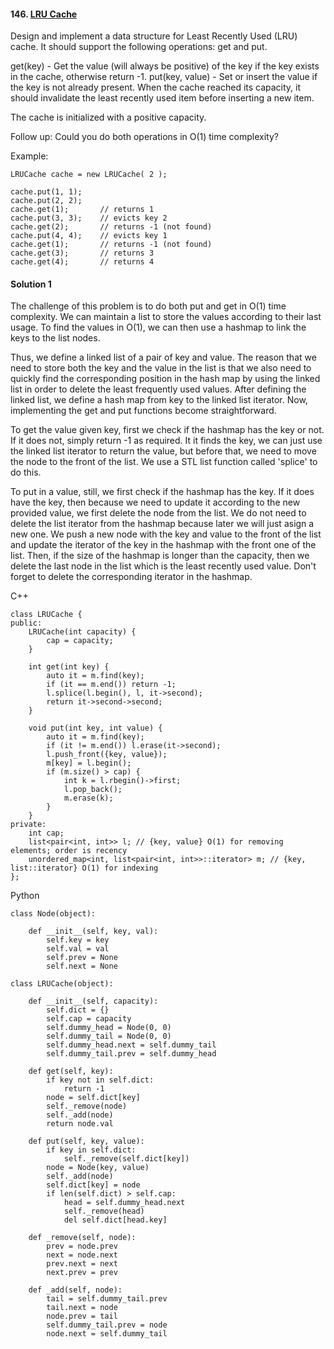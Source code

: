#### 146\. [LRU Cache](https://leetcode.com/problems/lru-cache)

Design and implement a data structure for Least Recently Used (LRU) cache. It should support the following operations: get and put.

get(key) - Get the value (will always be positive) of the key if the key exists in the cache, otherwise return -1.
put(key, value) - Set or insert the value if the key is not already present. When the cache reached its capacity, it should invalidate the least recently used item before inserting a new item.

The cache is initialized with a positive capacity.

Follow up:
Could you do both operations in O(1) time complexity?

Example:
```
LRUCache cache = new LRUCache( 2 );

cache.put(1, 1);
cache.put(2, 2);
cache.get(1);       // returns 1
cache.put(3, 3);    // evicts key 2
cache.get(2);       // returns -1 (not found)
cache.put(4, 4);    // evicts key 1
cache.get(1);       // returns -1 (not found)
cache.get(3);       // returns 3
cache.get(4);       // returns 4
```

#### Solution 1

The challenge of this problem is to do both put and get in O(1) time complexity.
We can maintain a list to store the values according to their last usage. 
To find the values in O(1), we can then use a hashmap to link the keys to
the list nodes.

Thus, we define a linked list of a pair of key and value. The reason that we need
to store both the key and the value in the list is that we also need to quickly find 
the corresponding position in the hash map by using the linked list in order to delete
the least frequently used values. After defining the linked list, we define a hash map 
from key to the linked list iterator. Now, implementing the get and put functions become
straightforward. 

To get the value given key, first we check if the hashmap has the key or not. If it does
not, simply return -1 as required. It it finds the key, we can just use the linked list
iterator to return the value, but before that, we need to move the node to the front
of the list. We use a STL list function called 'splice' to do this.

To put in a value, still, we first check if the hashmap has the key. If it does have 
the key, then because we need to update it according to the new provided value, we first
delete the node from the list. We do not need to delete the list iterator from the hashmap
because later we will just asign a new one. We push a new node with the key and value to 
the front of the list and update the iterator of the key in the hashmap with the front
one of the list. Then, if the size of the hashmap is longer than the capacity, then we
delete the last node in the list which is the least recently used value. Don't forget 
to delete the corresponding iterator in the hashmap.

C++ 

```
class LRUCache {
public:
    LRUCache(int capacity) {
        cap = capacity;
    }

    int get(int key) {
        auto it = m.find(key);
        if (it == m.end()) return -1;
        l.splice(l.begin(), l, it->second);
        return it->second->second;
    }

    void put(int key, int value) {
        auto it = m.find(key);
        if (it != m.end()) l.erase(it->second);
        l.push_front({key, value});
        m[key] = l.begin();
        if (m.size() > cap) {
            int k = l.rbegin()->first;
            l.pop_back();
            m.erase(k);
        }
    }
private:
    int cap;
    list<pair<int, int>> l; // {key, value} O(1) for removing elements; order is recency    
    unordered_map<int, list<pair<int, int>>::iterator> m; // {key, list::iterator} O(1) for indexing
};
```

Python

```
class Node(object):

    def __init__(self, key, val):
        self.key = key
        self.val = val
        self.prev = None
        self.next = None

class LRUCache(object):

    def __init__(self, capacity):
        self.dict = {}
        self.cap = capacity
        self.dummy_head = Node(0, 0)
        self.dummy_tail = Node(0, 0)
        self.dummy_head.next = self.dummy_tail
        self.dummy_tail.prev = self.dummy_head

    def get(self, key):
        if key not in self.dict:
            return -1
        node = self.dict[key]
        self._remove(node)
        self._add(node)
        return node.val

    def put(self, key, value):
        if key in self.dict:
            self._remove(self.dict[key])
        node = Node(key, value)
        self._add(node)
        self.dict[key] = node
        if len(self.dict) > self.cap:
            head = self.dummy_head.next
            self._remove(head)
            del self.dict[head.key]

    def _remove(self, node):
        prev = node.prev
        next = node.next
        prev.next = next
        next.prev = prev

    def _add(self, node):
        tail = self.dummy_tail.prev
        tail.next = node
        node.prev = tail
        self.dummy_tail.prev = node
        node.next = self.dummy_tail
```

